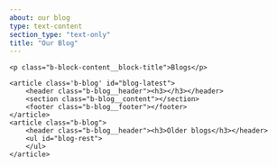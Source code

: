 ```yaml
---
about: our blog
type: text-content
section_type: "text-only"
title: "Our Blog"
---
```


<div id="blog-container" class="b-block-content__block" data-resource="http://europeantestingconference.blogspot.com/feeds/posts/default?alt=json">

	<p class="b-block-content__block-title">Blogs</p>

	<article class='b-blog' id="blog-latest">
		<header class="b-blog__header"><h3></h3></header>
		<section class="b-blog__content"></section>
		<footer class="b-blog__footer"></footer>
	</article>
	<article class="b-blog">
		<header class="b-blog__header"><h3>Older blogs</h3></header>
		<ul id="blog-rest">
		</ul>
	</article>
</div>
